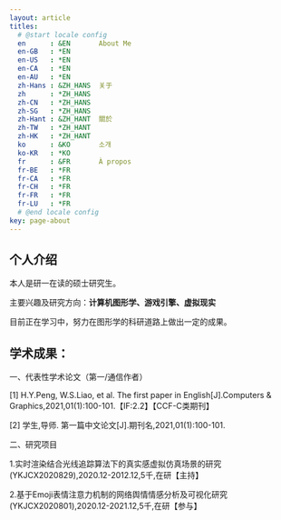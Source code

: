 ```yaml
---
layout: article
titles:
  # @start locale config
  en      : &EN       About Me
  en-GB   : *EN
  en-US   : *EN
  en-CA   : *EN
  en-AU   : *EN
  zh-Hans : &ZH_HANS  关于
  zh      : *ZH_HANS
  zh-CN   : *ZH_HANS
  zh-SG   : *ZH_HANS
  zh-Hant : &ZH_HANT  關於
  zh-TW   : *ZH_HANT
  zh-HK   : *ZH_HANT
  ko      : &KO       소개
  ko-KR   : *KO
  fr      : &FR       À propos
  fr-BE   : *FR
  fr-CA   : *FR
  fr-CH   : *FR
  fr-FR   : *FR
  fr-LU   : *FR
  # @end locale config
key: page-about
---
```



## 个人介绍

本人是研一在读的硕士研究生。

主要兴趣及研究方向：**计算机图形学、游戏引擎、虚拟现实**

目前正在学习中，努力在图形学的科研道路上做出一定的成果。

## 学术成果：

一、代表性学术论文（第一/通信作者）

[1] H.Y.Peng, W.S.Liao, et al. The first paper in English[J].Computers & Graphics,2021,01(1):100-101.【IF:2.2】【CCF-C类期刊】

[2] 学生,导师. 第一篇中文论文[J].期刊名,2021,01(1):100-101.

二、研究项目

1.实时渲染结合光线追踪算法下的真实感虚拟仿真场景的研究(YKJCX2020829),2020.12-2012.12,5千,在研【主持】

2.基于Emoji表情注意力机制的网络舆情情感分析及可视化研究(YKJCX2020801),2020.12-2021.12,5千,在研【参与】

